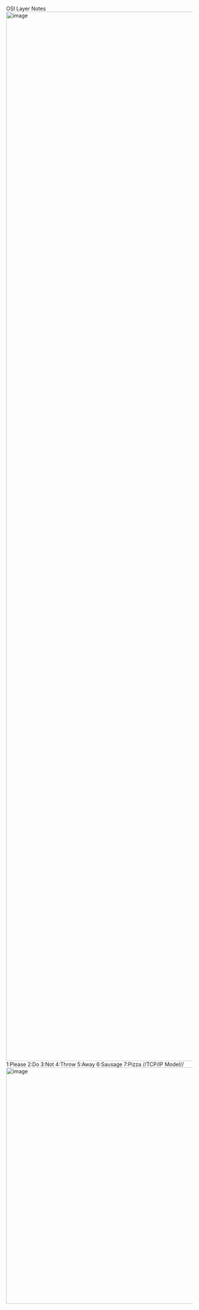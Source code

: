 OSI Layer Notes
<img width="5667" height="2834" alt="image" src="https://github.com/user-attachments/assets/f9fe0e90-e31b-403e-98f0-4f6328a2af99" />
1:Please 2:Do 3:Not 4:Throw 5:Away 6:Sausage 7:Pizza
//TCP/IP Model//
<img width="1016" height="638" alt="image" src="https://github.com/user-attachments/assets/568540d8-31c0-4f81-9de5-97d387c1977d" />
